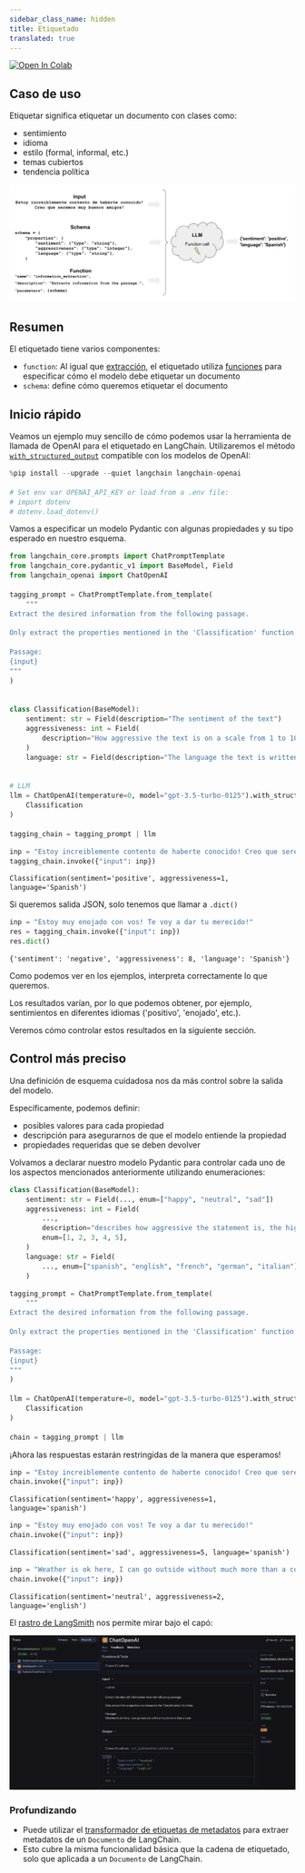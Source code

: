 ```yaml
---
sidebar_class_name: hidden
title: Etiquetado
translated: true
---
```


[![Open In Colab](https://colab.research.google.com/assets/colab-badge.svg)](https://colab.research.google.com/github/langchain-ai/langchain/blob/master/docs/docs/use_cases/tagging.ipynb)

## Caso de uso

Etiquetar significa etiquetar un documento con clases como:

- sentimiento
- idioma
- estilo (formal, informal, etc.)
- temas cubiertos
- tendencia política

![Descripción de la imagen](../../../../../static/img/tagging.png)

## Resumen

El etiquetado tiene varios componentes:

* `function`: Al igual que [extracción](/docs/use_cases/extraction), el etiquetado utiliza [funciones](https://openai.com/blog/function-calling-and-other-api-updates) para especificar cómo el modelo debe etiquetar un documento
* `schema`: define cómo queremos etiquetar el documento

## Inicio rápido

Veamos un ejemplo muy sencillo de cómo podemos usar la herramienta de llamada de OpenAI para el etiquetado en LangChain. Utilizaremos el método [`with_structured_output`](/docs/modules/model_io/chat/structured_output) compatible con los modelos de OpenAI:

```python
%pip install --upgrade --quiet langchain langchain-openai

# Set env var OPENAI_API_KEY or load from a .env file:
# import dotenv
# dotenv.load_dotenv()
```

Vamos a especificar un modelo Pydantic con algunas propiedades y su tipo esperado en nuestro esquema.

```python
from langchain_core.prompts import ChatPromptTemplate
from langchain_core.pydantic_v1 import BaseModel, Field
from langchain_openai import ChatOpenAI

tagging_prompt = ChatPromptTemplate.from_template(
    """
Extract the desired information from the following passage.

Only extract the properties mentioned in the 'Classification' function.

Passage:
{input}
"""
)


class Classification(BaseModel):
    sentiment: str = Field(description="The sentiment of the text")
    aggressiveness: int = Field(
        description="How aggressive the text is on a scale from 1 to 10"
    )
    language: str = Field(description="The language the text is written in")


# LLM
llm = ChatOpenAI(temperature=0, model="gpt-3.5-turbo-0125").with_structured_output(
    Classification
)

tagging_chain = tagging_prompt | llm
```

```python
inp = "Estoy increiblemente contento de haberte conocido! Creo que seremos muy buenos amigos!"
tagging_chain.invoke({"input": inp})
```

```output
Classification(sentiment='positive', aggressiveness=1, language='Spanish')
```

Si queremos salida JSON, solo tenemos que llamar a `.dict()`

```python
inp = "Estoy muy enojado con vos! Te voy a dar tu merecido!"
res = tagging_chain.invoke({"input": inp})
res.dict()
```

```output
{'sentiment': 'negative', 'aggressiveness': 8, 'language': 'Spanish'}
```

Como podemos ver en los ejemplos, interpreta correctamente lo que queremos.

Los resultados varían, por lo que podemos obtener, por ejemplo, sentimientos en diferentes idiomas ('positivo', 'enojado', etc.).

Veremos cómo controlar estos resultados en la siguiente sección.

## Control más preciso

Una definición de esquema cuidadosa nos da más control sobre la salida del modelo.

Específicamente, podemos definir:

- posibles valores para cada propiedad
- descripción para asegurarnos de que el modelo entiende la propiedad
- propiedades requeridas que se deben devolver

Volvamos a declarar nuestro modelo Pydantic para controlar cada uno de los aspectos mencionados anteriormente utilizando enumeraciones:

```python
class Classification(BaseModel):
    sentiment: str = Field(..., enum=["happy", "neutral", "sad"])
    aggressiveness: int = Field(
        ...,
        description="describes how aggressive the statement is, the higher the number the more aggressive",
        enum=[1, 2, 3, 4, 5],
    )
    language: str = Field(
        ..., enum=["spanish", "english", "french", "german", "italian"]
    )
```

```python
tagging_prompt = ChatPromptTemplate.from_template(
    """
Extract the desired information from the following passage.

Only extract the properties mentioned in the 'Classification' function.

Passage:
{input}
"""
)

llm = ChatOpenAI(temperature=0, model="gpt-3.5-turbo-0125").with_structured_output(
    Classification
)

chain = tagging_prompt | llm
```

¡Ahora las respuestas estarán restringidas de la manera que esperamos!

```python
inp = "Estoy increiblemente contento de haberte conocido! Creo que seremos muy buenos amigos!"
chain.invoke({"input": inp})
```

```output
Classification(sentiment='happy', aggressiveness=1, language='spanish')
```

```python
inp = "Estoy muy enojado con vos! Te voy a dar tu merecido!"
chain.invoke({"input": inp})
```

```output
Classification(sentiment='sad', aggressiveness=5, language='spanish')
```

```python
inp = "Weather is ok here, I can go outside without much more than a coat"
chain.invoke({"input": inp})
```

```output
Classification(sentiment='neutral', aggressiveness=2, language='english')
```

El [rastro de LangSmith](https://smith.langchain.com/public/38294e04-33d8-4c5a-ae92-c2fe68be8332/r) nos permite mirar bajo el capó:

![Descripción de la imagen](../../../../../static/img/tagging_trace.png)

### Profundizando

* Puede utilizar el [transformador de etiquetas de metadatos](/docs/integrations/document_transformers/openai_metadata_tagger) para extraer metadatos de un `Documento` de LangChain.
* Esto cubre la misma funcionalidad básica que la cadena de etiquetado, solo que aplicada a un `Documento` de LangChain.
